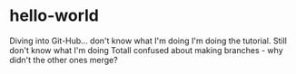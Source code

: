 # hello-world
Diving into Git-Hub... don't know what I'm doing
I'm doing the tutorial. Still don't know what I'm doing
Totall confused about making branches - why didn't the other ones merge?
